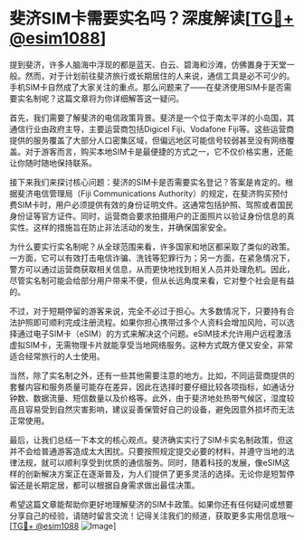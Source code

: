 # 斐济SIM卡需要实名吗？深度解读[[TG💪+ @esim1088](https://t.me/s/esim1088)]

提到斐济，许多人脑海中浮现的都是蓝天、白云、碧海和沙滩，仿佛置身于天堂一般。然而，对于计划前往斐济旅行或长期居住的人来说，通信工具是必不可少的。手机SIM卡自然成了大家关注的重点。那么问题来了——在斐济使用SIM卡是否需要实名制呢？这篇文章将为你详细解答这一疑问。

首先，我们需要了解斐济的电信政策背景。斐济是一个位于南太平洋的小岛国，其通信行业由政府主导，主要运营商包括Digicel Fiji、Vodafone Fiji等。这些运营商提供的服务覆盖了大部分人口密集区域，但偏远地区可能信号较弱甚至没有网络覆盖。对于游客而言，购买本地SIM卡是最便捷的方式之一，它不仅价格实惠，还能让你随时随地保持联系。

接下来我们来探讨核心问题：斐济的SIM卡是否需要实名登记？答案是肯定的。根据斐济电信管理局（Fiji Communications Authority）的规定，在斐济购买预付费SIM卡时，用户必须提供有效的身份证明文件。这通常包括护照、驾照或者国民身份证等官方证件。同时，运营商会要求拍摄用户的正面照片以验证身份信息的真实性。这样的措施旨在防止非法活动的发生，并确保国家安全。

为什么要实行实名制呢？从全球范围来看，许多国家和地区都采取了类似的政策。一方面，它可以有效打击电信诈骗、洗钱等犯罪行为；另一方面，在紧急情况下，警方可以通过运营商获取相关信息，从而更快地找到相关人员并处理危机。因此，尽管实名制可能会给部分用户带来不便，但从长远角度来看，它对整个社会是有益的。

不过，对于短期停留的游客来说，完全不必过于担心。大多数情况下，只要持有合法护照即可顺利完成注册流程。如果你担心携带过多个人资料会增加风险，可以选择通过电子SIM卡（eSIM）的方式来解决这个问题。eSIM技术允许用户远程激活虚拟SIM卡，无需物理卡片就能享受当地网络服务。这种方式既方便又安全，非常适合经常旅行的人士使用。

当然，除了实名制之外，还有一些其他需要注意的地方。比如，不同运营商提供的套餐内容和服务质量可能存在差异，因此在选择时要仔细比较各项指标，如通话分钟数、数据流量、短信数量以及价格等。此外，由于斐济地处热带气候区，湿度较高且容易受到自然灾害影响，建议妥善保管好自己的设备，避免因意外损坏而无法正常使用。

最后，让我们总结一下本文的核心观点。斐济确实实行了SIM卡实名制政策，但这并不会给普通游客造成太大困扰。只要按照规定提交必要的材料，并遵守当地的法律法规，就可以顺利享受到优质的通信服务。同时，随着科技的发展，像eSIM这样的创新解决方案正在逐渐普及，为人们提供了更多灵活的选择。无论你是短暂停留还是长期定居，都可以根据自身需求做出最佳决策。

希望这篇文章能帮助你更好地理解斐济的SIM卡政策。如果你还有任何疑问或想要分享自己的经验，请随时留言交流！记得关注我们的频道，获取更多实用信息哦～[[TG💪+ @esim1088](https://t.me/s/esim1088) ![Image](https://i.postimg.cc/4NQfJmqS/Snipaste-2025-05-13-00-14-12.png)]